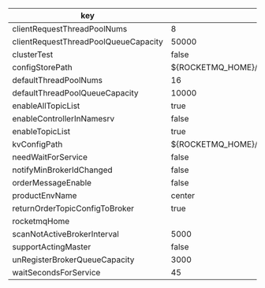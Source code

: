|key|value|important|
|---|---|---|
|clientRequestThreadPoolNums|8||
|clientRequestThreadPoolQueueCapacity|50000||
|clusterTest|false||
|configStorePath|${ROCKETMQ_HOME}/namesrv/namesrv.properties||
|defaultThreadPoolNums|16||
|defaultThreadPoolQueueCapacity|10000||
|enableAllTopicList|true||
|enableControllerInNamesrv|false||
|enableTopicList|true||
|kvConfigPath|${ROCKETMQ_HOME}/namesrv/kvConfig.json||
|needWaitForService|false||
|notifyMinBrokerIdChanged|false||
|orderMessageEnable|false||
|productEnvName|center||
|returnOrderTopicConfigToBroker|true||
|rocketmqHome|||
|scanNotActiveBrokerInterval|5000||
|supportActingMaster|false||
|unRegisterBrokerQueueCapacity|3000||
|waitSecondsForService|45||
